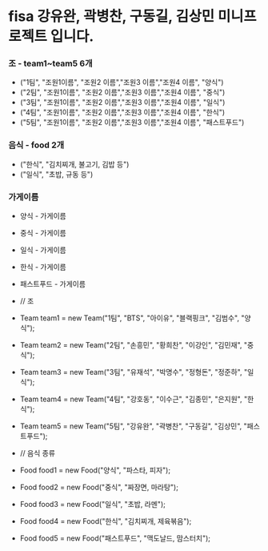 # fisa 강유완, 곽병찬, 구동길, 김상민 미니프로젝트 입니다.

### 조 - team1~team5 6개
  - ("1팀", "조원1이름", "조원2 이름","조원3 이름","조원4 이름", "양식") 
  - ("2팀", "조원1이름", "조원2 이름","조원3 이름","조원4 이름", "중식") 
  - ("3팀", "조원1이름", "조원2 이름","조원3 이름","조원4 이름", "일식") 
  - ("4팀", "조원1이름", "조원2 이름","조원3 이름","조원4 이름", "한식")
  - ("5팀", "조원1이름", "조원2 이름","조원3 이름","조원4 이름", "패스트푸드") 


### 음식 - food 2개
  - ("한식", "김치찌개, 불고기, 김밥 등")
  - ("일식", "초밥, 규동 등")

### 가게이름
  - 양식 - 가게이름 
  - 중식 - 가게이름
  - 일식 - 가게이름
  - 한식 - 가게이름
  - 패스트푸드 - 가게이름

  - // 조
  - Team team1 = new Team("1팀", "BTS", "아이유", "블랙핑크", "김범수", "양식");
  - Team team2 = new Team("2팀", "손흥민", "황희찬", "이강인", "김민재", "중식");
  - Team team3 = new Team("3팀", "유재석", "박명수", "정형돈", "정준하", "일식");
  - Team team4 = new Team("4팀", "강호동", "이수근", "김종민", "은지원", "한식");
  - Team team5 = new Team("5팀", "강유완", "곽병찬", "구동길", "김상민", "패스트푸드");
  
  - // 음식 종류
  - Food food1 = new Food("양식", "파스타, 피자");
  - Food food2 = new Food("중식", "짜장면, 마라탕");
  - Food food3 = new Food("일식", "초밥, 라멘");
  - Food food4 = new Food("한식", "김치찌개, 제육볶음");
  - Food food5 = new Food("패스트푸드", "맥도날드, 맘스터치");



